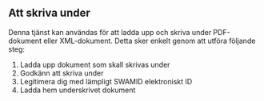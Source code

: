 
## Att skriva under

Denna tjänst kan användas för att ladda upp och skriva under PDF-dokument eller XML-dokument. Detta sker enkelt genom att utföra följande steg:

1. Ladda upp dokument som skall skrivas under
2. Godkänn att skriva under
3. Legitimera dig med lämpligt SWAMID elektroniskt ID
4. Ladda hem underskrivet dokument
